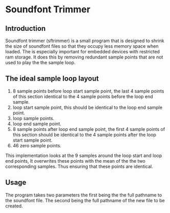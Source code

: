# Soundfont Trimmer
## Introduction

Soundfont trimmer (sftrimmer) is a small program that is designed to shrink the size of soundfont files so that they occupy less memory space when loaded. The is especially important for embedded devices with restricted ram storage. It does this by removing redundant sample points that are not used to play the the sample loop.

## The ideal sample loop layout

1. 8 sample points before loop start sample point, the last 4 sample points of this section
      identical to the 4 sample points before the loop end sample.
2. loop start sample point, this should be identical to the loop end sample point.
3. loop sample points.
4. loop end sample point.
5. 8 sample points after loop end sample point, the first 4 sample points of this section should be identical to the 4 sample points after the loop start sample point.
6. 46 zero sample points.

This implementation looks at the 9 samples around the loop start and loop end points, It overwrites these points with the mean of the the two corresponding samples. Thus ensuring that these points are identical.

## Usage

The program takes two parameters the first being the the full pathname to the soundfont file. The second being the full pathname of the new file to be created.

